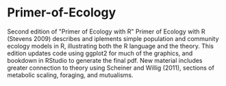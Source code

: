 # Primer-of-Ecology
Second edition of "Primer of Ecology with R"
Primer of Ecology with R (Stevens 2009) describes and iplements simple population and community ecology models in R, illustrating both the R language and the theory. This edition updates code using ggplot2 for much of the graphics, and bookdown in RStudio to generate the final pdf. 
New material includes greater connection to theory using Scheiner and Willig (2011), sections of metabolic scaling, foraging, and mutualisms.
